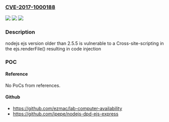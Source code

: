 ### [CVE-2017-1000188](https://cve.mitre.org/cgi-bin/cvename.cgi?name=CVE-2017-1000188)
![](https://img.shields.io/static/v1?label=Product&message=n%2Fa&color=blue)
![](https://img.shields.io/static/v1?label=Version&message=n%2Fa&color=blue)
![](https://img.shields.io/static/v1?label=Vulnerability&message=n%2Fa&color=brighgreen)

### Description

nodejs ejs version older than 2.5.5 is vulnerable to a Cross-site-scripting in the ejs.renderFile() resulting in code injection

### POC

#### Reference
No PoCs from references.

#### Github
- https://github.com/ezmac/lab-computer-availability
- https://github.com/ipepe/nodejs-dpd-ejs-express

